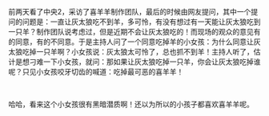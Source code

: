 <div id="sina_keyword_ad_area2" class="articalContent  ">
			<p>
前两天看了中央2，采访了喜羊羊制作团队，最后的时候由网友提问，其中一个提问的问题是：一直让灰太狼吃不到羊，多可怜，有没有想过有一天能让灰太狼吃到一只羊？制作团队说考虑过，但是近期不会让灰太狼吃的！而现场的观众的意见有的同意，有的不同意。于是主持人问了一个同意吃掉羊的小女孩：为什么同意让灰太狼吃掉一只羊啊？小女孩说：灰太狼太可怜了，总也抓不到羊！主持人听了，估计是想刁难一下小女孩，就问：那如果让灰太狼吃掉一只羊，你会让灰太狼吃掉谁呢？只见小女孩咬牙切齿的喊道：吃掉最可恶的喜羊羊！</P>
<p>&nbsp;<wbr></P>
<p>哈哈，看来这个小女孩很有黑暗潜质啊！还以为所以的小孩子都喜欢喜羊羊呢。</P>							
		</div>